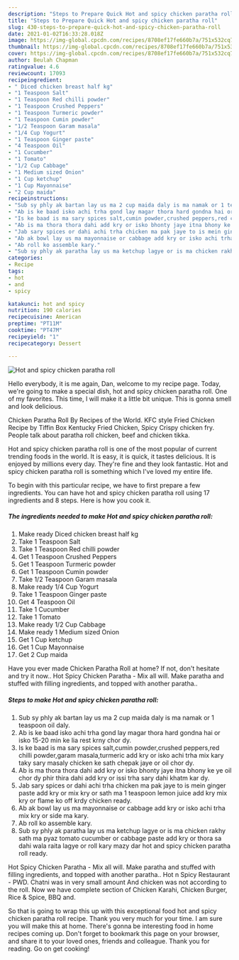 ```yaml
---
description: "Steps to Prepare Quick Hot and spicy chicken paratha roll"
title: "Steps to Prepare Quick Hot and spicy chicken paratha roll"
slug: 430-steps-to-prepare-quick-hot-and-spicy-chicken-paratha-roll
date: 2021-01-02T16:33:28.018Z
image: https://img-global.cpcdn.com/recipes/8708ef17fe660b7a/751x532cq70/hot-and-spicy-chicken-paratha-roll-recipe-main-photo.jpg
thumbnail: https://img-global.cpcdn.com/recipes/8708ef17fe660b7a/751x532cq70/hot-and-spicy-chicken-paratha-roll-recipe-main-photo.jpg
cover: https://img-global.cpcdn.com/recipes/8708ef17fe660b7a/751x532cq70/hot-and-spicy-chicken-paratha-roll-recipe-main-photo.jpg
author: Beulah Chapman
ratingvalue: 4.6
reviewcount: 17093
recipeingredient:
- " Diced chicken breast half kg"
- "1 Teaspoon Salt"
- "1 Teaspoon Red chilli powder"
- "1 Teaspoon Crushed Peppers"
- "1 Teaspoon Turmeric powder"
- "1 Teaspoon Cumin powder"
- "1/2 Teaspoon Garam masala"
- "1/4 Cup Yogurt"
- "1 Teaspoon Ginger paste"
- "4 Teaspoon Oil"
- "1 Cucumber"
- "1 Tomato"
- "1/2 Cup Cabbage"
- "1 Medium sized Onion"
- "1 Cup ketchup"
- "1 Cup Mayonnaise"
- "2 Cup maida"
recipeinstructions:
- "Sub sy phly ak bartan lay us ma 2 cup maida daly is ma namak or 1 teaspoon oil daly."
- "Ab is ke baad isko achi trha gond lay magar thora hard gondna hai or isko 15-20 min ke lia rest krny chor dy."
- "Is ke baad is ma sary spices salt,cumin powder,crushed peppers,red chilli powder,garam masala,turmeric add kry or isko achi trha mix kary taky sary masaly chicken ke sath chepak jaye or oil chor dy."
- "Ab is ma thora thora dahi add kry or isko bhonty jaye itna bhony ke ye oil chor dy phir thira dahi add kry or issi trha sary dahi khatm kar dy."
- "Jab sary spices or dahi achi trha chicken ma pak jaye to is mein ginger paste add kry or mix kry or sath ma 1 teaspoon lemon juice add kry mix kry or flame ko off krdy chicken ready."
- "Ab ak bowl lay us ma mayonnaise or cabbage add kry or isko achi trha mix kry or side ma kary."
- "Ab roll ko assemble kary."
- "Sub sy phly ak paratha lay us ma ketchup lagye or is ma chicken rakhy sath ma pyaz tomato cucumber or cabbage paste add kry or thora sa dahi wala raita lagye or roll kary mazy dar hot and spicy chicken paratha roll ready."
categories:
- Recipe
tags:
- hot
- and
- spicy

katakunci: hot and spicy 
nutrition: 190 calories
recipecuisine: American
preptime: "PT11M"
cooktime: "PT47M"
recipeyield: "1"
recipecategory: Dessert

---
```



![Hot and spicy chicken paratha roll](https://img-global.cpcdn.com/recipes/8708ef17fe660b7a/751x532cq70/hot-and-spicy-chicken-paratha-roll-recipe-main-photo.jpg)

Hello everybody, it is me again, Dan, welcome to my recipe page. Today, we're going to make a special dish, hot and spicy chicken paratha roll. One of my favorites. This time, I will make it a little bit unique. This is gonna smell and look delicious.

Chicken Paratha Roll By Recipes of the World. KFC style Fried Chicken Recipe by Tiffin Box Kentucky Fried Chicken, Spicy Crispy chicken fry. People talk about paratha roll chicken, beef and chicken tikka.

Hot and spicy chicken paratha roll is one of the most popular of current trending foods in the world. It is easy, it is quick, it tastes delicious. It is enjoyed by millions every day. They're fine and they look fantastic. Hot and spicy chicken paratha roll is something which I've loved my entire life.


To begin with this particular recipe, we have to first prepare a few ingredients. You can have hot and spicy chicken paratha roll using 17 ingredients and 8 steps. Here is how you cook it.

<!--inarticleads1-->

##### The ingredients needed to make Hot and spicy chicken paratha roll:

1. Make ready  Diced chicken breast half kg
1. Take 1 Teaspoon Salt
1. Take 1 Teaspoon Red chilli powder
1. Get 1 Teaspoon Crushed Peppers
1. Get 1 Teaspoon Turmeric powder
1. Get 1 Teaspoon Cumin powder
1. Take 1/2 Teaspoon Garam masala
1. Make ready 1/4 Cup Yogurt
1. Take 1 Teaspoon Ginger paste
1. Get 4 Teaspoon Oil
1. Take 1 Cucumber
1. Take 1 Tomato
1. Make ready 1/2 Cup Cabbage
1. Make ready 1 Medium sized Onion
1. Get 1 Cup ketchup
1. Get 1 Cup Mayonnaise
1. Get 2 Cup maida


Have you ever made Chicken Paratha Roll at home? If not, don&#39;t hesitate and try it now.. Hot Spicy Chicken Paratha - Mix all will. Make paratha and stuffed with filling ingredients, and topped with another paratha.. 

<!--inarticleads2-->

##### Steps to make Hot and spicy chicken paratha roll:

1. Sub sy phly ak bartan lay us ma 2 cup maida daly is ma namak or 1 teaspoon oil daly.
1. Ab is ke baad isko achi trha gond lay magar thora hard gondna hai or isko 15-20 min ke lia rest krny chor dy.
1. Is ke baad is ma sary spices salt,cumin powder,crushed peppers,red chilli powder,garam masala,turmeric add kry or isko achi trha mix kary taky sary masaly chicken ke sath chepak jaye or oil chor dy.
1. Ab is ma thora thora dahi add kry or isko bhonty jaye itna bhony ke ye oil chor dy phir thira dahi add kry or issi trha sary dahi khatm kar dy.
1. Jab sary spices or dahi achi trha chicken ma pak jaye to is mein ginger paste add kry or mix kry or sath ma 1 teaspoon lemon juice add kry mix kry or flame ko off krdy chicken ready.
1. Ab ak bowl lay us ma mayonnaise or cabbage add kry or isko achi trha mix kry or side ma kary.
1. Ab roll ko assemble kary.
1. Sub sy phly ak paratha lay us ma ketchup lagye or is ma chicken rakhy sath ma pyaz tomato cucumber or cabbage paste add kry or thora sa dahi wala raita lagye or roll kary mazy dar hot and spicy chicken paratha roll ready.


Hot Spicy Chicken Paratha - Mix all will. Make paratha and stuffed with filling ingredients, and topped with another paratha.. Hot n Spicy Restaurant - PWD. Chatni was in very small amount And chicken was not according to the roll. Now we have complete section of Chicken Karahi, Chicken Burger, Rice &amp; Spice, BBQ and. 

So that is going to wrap this up with this exceptional food hot and spicy chicken paratha roll recipe. Thank you very much for your time. I am sure you will make this at home. There's gonna be interesting food in home recipes coming up. Don't forget to bookmark this page on your browser, and share it to your loved ones, friends and colleague. Thank you for reading. Go on get cooking!
